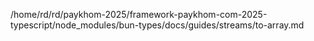 /home/rd/rd/paykhom-2025/framework-paykhom-com-2025-typescript/node_modules/bun-types/docs/guides/streams/to-array.md